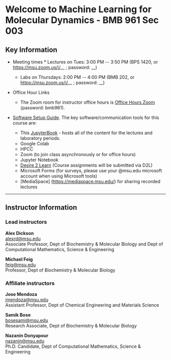 # Welcome to Machine Learning for Molecular Dynamics - BMB 961 Sec 003

## Key Information

*  Meeting times
        * Lectures on Tues: 3:00 PM -- 3:50 PM (BPS 1420, or https://msu.zoom.us/j/__ ; password: __)
	* Labs on Thursdays: 2:00 PM -- 4:00 PM (BMB 202, or https://msu.zoom.us/j/__ ; password: __)
	
*  Office Hour Links
	* The Zoom room for instructor office hours is [Office Hours Zoom](https://msu.zoom.us/j/__) (password: bmb961).
	
*  [Software Setup Guide](Course_Materials/SoftwareSetupGuide.md). The key software/communication tools for this course are: 
  	* This [JupyterBook](https://adicksonlab.github.io/ml4md-jb) - hosts all of the content for the lectures and laboratory periods.
	* Google Colab
	* HPCC
	* Zoom (to join class asynchronously or for office hours)
	* Jupyter Notebook 
	* [Desire 2 Learn](https://d2l.msu.edu/) (Course assignments will be submitted via D2L)
	* Microsoft Forms (for surveys, please use your @msu.edu microsoft account when using Microsoft tools)
	* [MediaSpace] (https://mediaspace.msu.edu/) for sharing recorded lectures
	
---

## Instructor Information

### Lead instructors

**Alex Dickson** \
[alexrd@msu.edu](mailto:alexrd@msu.edu)\
Associate Professor, Dept of Biochemistry &amp; Molecular Biology and Dept of Computational Mathematics, Science &amp; Engineering

**Michael Feig** \
[feig@msu.edu](mailto:feig@msu.edu)\
Professor, Dept of Biochemistry &amp; Molecular Biology

### Affiliate instructors

**Jose Mendoza**\
[jmendoza@msu.edu](mailto:jmendoza@msu.edu)\
Assistant Professor, Dept of Chemical Engineering and Materials Science

**Samik Bose**\
[bosesami@msu.edu](mailto:bosesami@msu.edu)\
Research Associate, Dept of Biochemistry &amp; Molecular Biology

**Nazanin Donyapour**\
[nazanin@msu.edu](mailto:nazanin@msu.edu)\
Ph.D. Candidate, Dept of Computational Mathematics, Science &amp; Engineering

